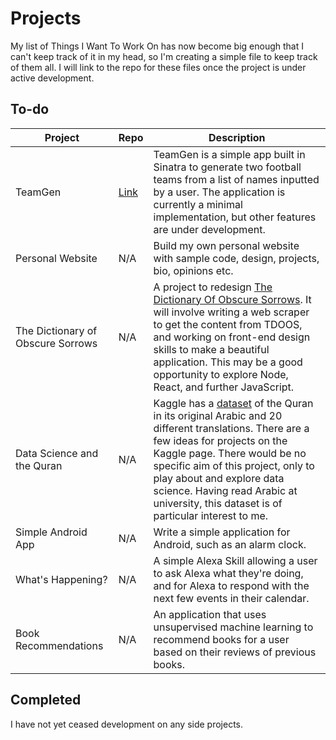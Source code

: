 # Projects

My list of Things I Want To Work On has now become big enough that I can't keep track of it in my head, so I'm creating a simple file to keep track of them all. I will link to the repo for these files once the project is under active development.

## To-do

| Project | Repo | Description |
| --- | --- | --- |
| TeamGen | [Link](https://github.com/peterwdj/football-team-generator) | TeamGen is a simple app built in Sinatra to generate two football teams from a list of names inputted by a user. The application is currently a minimal implementation, but other features are under development. |
| Personal Website | N/A | Build my own personal website with sample code, design, projects, bio, opinions etc. |
| The Dictionary of Obscure Sorrows | N/A | A project to redesign [The Dictionary Of Obscure Sorrows](http://www.dictionaryofobscuresorrows.com/). It will involve writing a web scraper to get the content from TDOOS, and working on front-end design skills to make a beautiful application. This may be a good opportunity to explore Node, React, and further JavaScript. |
| Data Science and the Quran | N/A | Kaggle has a [dataset](https://www.kaggle.com/zusmani/the-holy-quran) of the Quran in its original Arabic and 20 different translations. There are a few ideas for projects on the Kaggle page. There would be no specific aim of this project, only to play about and explore data science. Having read Arabic at university, this dataset is of particular interest to me. |
| Simple Android App | N/A | Write a simple application for Android, such as an alarm clock. |
| What's Happening? | N/A | A simple Alexa Skill allowing a user to ask Alexa what they're doing, and for Alexa to respond with the next few events in their calendar. |
| Book Recommendations | N/A | An application that uses unsupervised machine learning to recommend books for a user based on their reviews of previous books. |

## Completed

I have not yet ceased development on any side projects.
